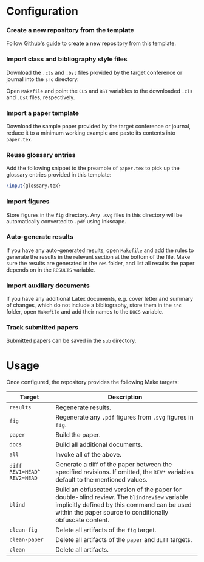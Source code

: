 # Configuration

### Create a new repository from the template
Follow [Github's guide](https://docs.github.com/en/repositories/creating-and-managing-repositories/creating-a-repository-from-a-template) to create a new repository from this template.

### Import class and bibliography style files

Download the `.cls` and `.bst` files provided by the target conference or journal into the `src` directory.

Open `Makefile` and point the `CLS` and `BST` variables to the downloaded `.cls` and `.bst` files, respectively.

### Import a paper template

Download the sample paper provided by the target conference or journal, reduce it to a minimum working example and paste its contents into `paper.tex`.

### Reuse glossary entries

Add the following snippet to the preamble of `paper.tex` to pick up the glossary entries provided in this template:
```latex
\input{glossary.tex}
```

### Import figures

Store figures in the `fig` directory. Any `.svg` files in this directory will be automatically converted to `.pdf` using Inkscape.

### Auto-generate results

If you have any auto-generated results, open `Makefile` and add the rules to generate the results in the relevant section at the bottom of the file. Make sure the results are generated in the `res` folder, and list all results the paper depends on in the `RESULTS` variable.

### Import auxiliary documents

If you have any additional Latex documents, e.g. cover letter and summary of changes, which do not include a bibliography, store them in the `src` folder, open `Makefile` and add their names to the `DOCS` variable.

### Track submitted papers

Submitted papers can be saved in the `sub` directory.

# Usage

Once configured, the repository provides the following Make targets:

|Target                     |Description|
|---------------------------|-----------|
|`results`                  |Regenerate results.|
|`fig`                      |Regenerate any `.pdf` figures from `.svg` figures in `fig`.|
|`paper`                    |Build the paper.|
|`docs`                     |Build all additional documents.|
|`all`                      |Invoke all of the above.|
|`diff REV1=HEAD^ REV2=HEAD`|Generate a diff of the paper between the specified revisions. If omitted, the `REV*` variables default to the mentioned values.|
|`blind`                    |Build an obfuscated version of the paper for double-blind review. The `blindreview` variable implicitly defined by this command can be used within the paper source to conditionally obfuscate content.|
|`clean-fig`                |Delete all artifacts of the `fig` target.|
|`clean-paper`              |Delete all artifacts of the `paper` and `diff` targets.|
|`clean`                    |Delete all artifacts.|
